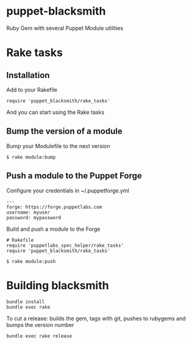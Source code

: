 puppet-blacksmith
=================

Ruby Gem with several Puppet Module utilities

# Rake tasks

## Installation

Add to your Rakefile

    require 'puppet_blacksmith/rake_tasks'

And you can start using the Rake tasks

## Bump the version of a module

Bump your Modulefile to the next version

    $ rake module:bump

## Push a module to the Puppet Forge

Configure your credentials in ~/.puppetforge.yml

    --- 
    forge: https://forge.puppetlabs.com
    username: myuser
    password: mypassword


Build and push a module to the Forge

    # Rakefile
    require 'puppetlabs_spec_helper/rake_tasks'
    require 'puppet_blacksmith/rake_tasks'

    $ rake module:push

# Building blacksmith

    bundle install
    bundle exec rake

To cut a release: builds the gem, tags with git, pushes to rubygems and bumps the version number

    bundle exec rake release
